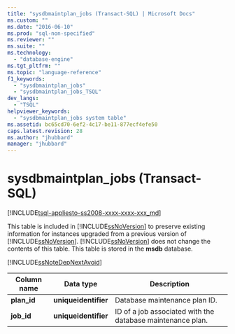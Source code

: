 ```yaml
---
title: "sysdbmaintplan_jobs (Transact-SQL) | Microsoft Docs"
ms.custom: ""
ms.date: "2016-06-10"
ms.prod: "sql-non-specified"
ms.reviewer: ""
ms.suite: ""
ms.technology: 
  - "database-engine"
ms.tgt_pltfrm: ""
ms.topic: "language-reference"
f1_keywords: 
  - "sysdbmaintplan_jobs"
  - "sysdbmaintplan_jobs_TSQL"
dev_langs: 
  - "TSQL"
helpviewer_keywords: 
  - "sysdbmaintplan_jobs system table"
ms.assetid: bc65cd70-6ef2-4c17-be11-877ecf4efe50
caps.latest.revision: 28
ms.author: "jhubbard"
manager: "jhubbard"
---
```

# sysdbmaintplan_jobs (Transact-SQL)
[!INCLUDE[tsql-appliesto-ss2008-xxxx-xxxx-xxx_md](../../../a9retired/includes/tsql-appliesto-ss2008-xxxx-xxxx-xxx-md.md)]

  This table is included in [!INCLUDE[ssNoVersion](../../../a9notintoc/includes/ssnoversion-md.md)] to preserve existing information for instances upgraded from a previous version of [!INCLUDE[ssNoVersion](../../../a9notintoc/includes/ssnoversion-md.md)]. [!INCLUDE[ssNoVersion](../../../a9notintoc/includes/ssnoversion-md.md)] does not change the contents of this table. This table is stored in the **msdb** database.  
  
 [!INCLUDE[ssNoteDepNextAvoid](../../../analysis-services/multidimensional-models-olap-logical-dimension-objects/includes/ssnotedepnextavoid-md.md)]  
  

  
|Column name|Data type|Description|  
|-----------------|---------------|-----------------|  
|**plan_id**|**uniqueidentifier**|Database maintenance plan ID.|  
|**job_id**|**uniqueidentifier**|ID of a job associated with the database maintenance plan.|  
  
  